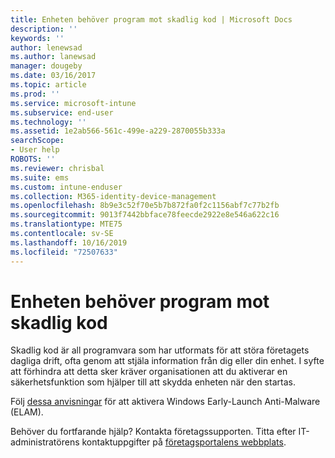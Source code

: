 ```yaml
---
title: Enheten behöver program mot skadlig kod | Microsoft Docs
description: ''
keywords: ''
author: lenewsad
ms.author: lanewsad
manager: dougeby
ms.date: 03/16/2017
ms.topic: article
ms.prod: ''
ms.service: microsoft-intune
ms.subservice: end-user
ms.technology: ''
ms.assetid: 1e2ab566-561c-499e-a229-2870055b333a
searchScope:
- User help
ROBOTS: ''
ms.reviewer: chrisbal
ms.suite: ems
ms.custom: intune-enduser
ms.collection: M365-identity-device-management
ms.openlocfilehash: 8b9e3c52f70e5b7b872fa0f2c1156abf7c77b2fb
ms.sourcegitcommit: 9013f7442bbface78feecde2922e8e546a622c16
ms.translationtype: MTE75
ms.contentlocale: sv-SE
ms.lasthandoff: 10/16/2019
ms.locfileid: "72507633"
---
```

# <a name="your-device-needs-antimalware-software"></a>Enheten behöver program mot skadlig kod

Skadlig kod är all programvara som har utformats för att störa företagets dagliga drift, ofta genom att stjäla information från dig eller din enhet. I syfte att förhindra att detta sker kräver organisationen att du aktiverar en säkerhetsfunktion som hjälper till att skydda enheten när den startas.

Följ [dessa anvisningar](https://gallery.technet.microsoft.com/How-to-turn-on-Early-84552ec5) för att aktivera Windows Early-Launch Anti-Malware (ELAM).

Behöver du fortfarande hjälp? Kontakta företagssupporten. Titta efter IT-administratörens kontaktuppgifter på [företagsportalens webbplats](https://go.microsoft.com/fwlink/?linkid=2010980).

